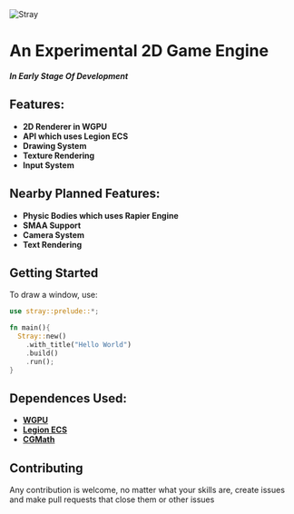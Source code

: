 <picture>
  <source media="(prefers-color-scheme: dark)" srcset="https://user-images.githubusercontent.com/78795073/213866505-dbe1bb08-105a-40ae-b403-2b914cf8a740.png">
  <source media="(prefers-color-scheme: light)" srcset="https://user-images.githubusercontent.com/78795073/213866506-2fc3b40e-1d34-42ce-8e97-eacaf46632ce.png">
  <img alt="Stray">
</picture>

# An Experimental 2D Game Engine

***In Early Stage Of Development***

## Features:
- **2D Renderer in WGPU**
- **API which uses Legion ECS**
- **Drawing System**
- **Texture Rendering**
- **Input System**

## Nearby Planned Features:
- **Physic Bodies which uses Rapier Engine**
- **SMAA Support**
- **Camera System**
- **Text Rendering**

## Getting Started
To draw a window, use:
```rust
use stray::prelude::*;

fn main(){
  Stray::new()
    .with_title("Hello World")
    .build()
    .run();
}
```

## Dependences Used:
- **[WGPU](https://github.com/gfx-rs/wgpu)**
- **[Legion ECS](https://github.com/amethyst/legion)**
- **[CGMath](https://github.com/rustgd/cgmath)**

## Contributing
Any contribution is welcome, no matter what your skills are, create issues and make pull requests that close them or other issues
